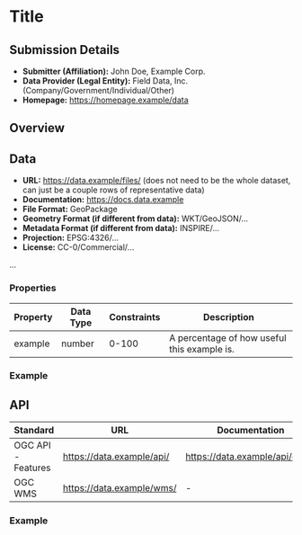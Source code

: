 # Title <!-- Replace with your title of the dataset -->

## Submission Details

- **Submitter (Affiliation):** John Doe, Example Corp.
- **Data Provider (Legal Entity):** Field Data, Inc. (Company/Government/Individual/Other)
- **Homepage:** https://homepage.example/data

## Overview

<!-- Please provide a short overview about your data and/or API. -->

## Data

<!-- Any important information about your field boundary data and metadata,
e.g. in which format and projection the geometry is provided. -->

- **URL:** https://data.example/files/ (does not need to be the whole dataset, can just be a couple rows of representative data)
- **Documentation:** https://docs.data.example
- **File Format:** GeoPackage
- **Geometry Format (if different from data):** WKT/GeoJSON/...
- **Metadata Format (if different from data):** INSPIRE/...
- **Projection:** EPSG:4326/...
- **License:** CC-0/Commercial/...

...

### Properties

<!-- A list of properties with e.g. a short description, data type, constraints such as value range or allowed values, etc. -->

| Property | Data Type | Constraints | Description |
| -------- | --------- | ----------- | ----------- |
| example  | number    | 0-100       | A percentage of how useful this example is. |

### Example

<!-- Please provide a link to the data or embed it into this document as a code block. -->

## API

<!-- Any important information about your API that is not captured in the chapters above,
e.g. an example response of a field boundary. -->

| Standard | URL | Documentation |
| -------- | --- | ------------- |
| OGC API - Features | https://data.example/api/ | https://data.example/api/docs/ |
| OGC WMS            | https://data.example/wms/ | - |

### Example

<!-- Please provide a link to the data or embed it into this document as a code block. -->
